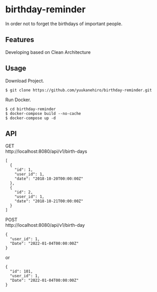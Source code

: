 # birthday-reminder
 In order not to forget the birthdays of important people.

## Features
 Developing based on Clean Architecture
## Usage
 Download Project.
```bash:
$ git clone https://github.com/yuukanehiro/birthday-reminder.git
```
 Run Docker.
```bash:
$ cd birthday-reminder
$ docker-compose build --no-cache
$ docker-compose up -d
```

## API
  
GET  
http://localhost:8080/api/v1/birth-days
```json:
[
  {
    "id": 1,
    "user_id": 1,
    "date": "2018-10-20T00:00:00Z"
  },
  {
    "id": 2,
    "user_id": 1,
    "date": "2018-10-21T00:00:00Z"
  }
]
```

POST  
http://localhost:8080/api/v1/birth-day  
```json:
{
  "user_id": 1,
  "Date": "2022-01-04T00:00:00Z"
}
```
or
```json:
{
  "id": 101,
  "user_id": 1,
  "Date": "2022-01-04T00:00:00Z"
}
```
